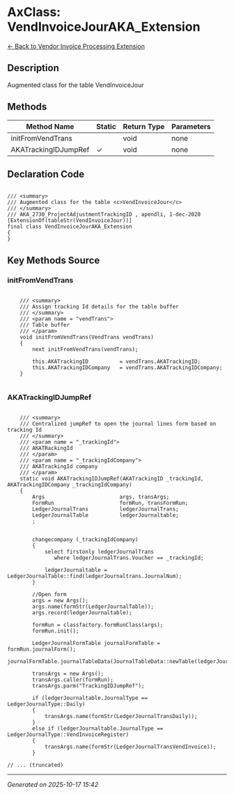 # AxClass: VendInvoiceJourAKA_Extension

[← Back to Vendor Invoice Processing Extension](../README.md)

## Description

<summary> Augmented class for the table <c>VendInvoiceJour</c> </summary>

## Methods

| Method Name | Static | Return Type | Parameters |
|-------------|--------|-------------|------------|
| initFromVendTrans |  | void | none |
| AKATrackingIDJumpRef | ✓ | void | none |

## Declaration Code

```xpp

/// <summary>
/// Augmented class for the table <c>VendInvoiceJour</c>
/// </summary>
/// AKA_2730_ProjectAdjustmentTrackingID , apendli, 1-dec-2020
[ExtensionOf(tableStr(VendInvoiceJour))]
final class VendInvoiceJourAKA_Extension
{
}

```

## Key Methods Source

### initFromVendTrans

```xpp

    /// <summary>
    /// Assign tracking Id details for the table buffer
    /// </summary>
    /// <param name = "vendTrans">
    /// Table buffer
    /// </param>
    void initFromVendTrans(VendTrans vendTrans)
    {
        next initFromVendTrans(vendTrans);

        this.AKATrackingID          = vendTrans.AKATrackingID;
        this.AKATrackingIDCompany   = vendTrans.AKATrackingIDCompany;
    }


```

### AKATrackingIDJumpRef

```xpp

    /// <summary>
    /// Centralized jumpRef to open the journal lines form based on tracking Id
    /// </summary>
    /// <param name = "_trackingId">
    /// AKATRackingId
    /// </param>
    /// <param name = "_trackingIdCompany">
    /// AKATrackingId company
    /// </param>
    static void AKATrackingIDJumpRef(AKATrackingID _trackingId, AKATrackingIDCompany _trackingIdCompany)
    {
        Args                        args, transArgs;
        FormRun                     formRun, transFormRun;
        LedgerJournalTrans          ledgerJournalTrans;
        LedgerJournalTable          ledgerJournaltable;
        ;
        

        changecompany (_trackingIdCompany)
        {
            select firstonly ledgerJournalTrans
               where ledgerJournalTrans.Voucher == _trackingId;

            ledgerJournaltable = LedgerJournalTable::find(ledgerJournaltrans.JournalNum);
        }

        //Open form
        args = new Args();
        args.name(formStr(LedgerJournalTable));
        args.record(ledgerJournaltable);

        formRun = classfactory.formRunClass(args);
        formRun.init();
        
        LedgerJournalFormTable journalFormTable = formRun.journalForm();
        journalFormTable.journalTableData(JournalTableData::newTable(ledgerJournalTable));

        transArgs = new Args();
        transArgs.caller(formRun);
        transArgs.parm("TrackingIDJumpRef");

        if (ledgerJournaltable.JournalType == LedgerJournalType::Daily)
        {
            transArgs.name(formStr(LedgerJournalTransDaily));
        }
        else if (ledgerJournaltable.JournalType == LedgerJournalType::VendInvoiceRegister)
        {
            transArgs.name(formStr(LedgerJournalTransVendInvoice));
        }

// ... (truncated)
```

---

*Generated on 2025-10-17 15:42*
